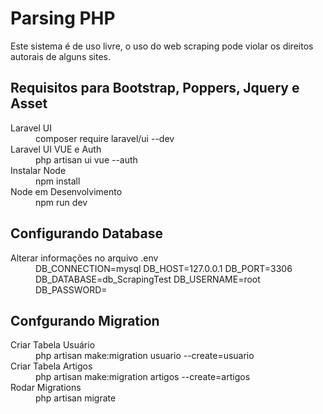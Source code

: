 <h1>Parsing PHP</h1>

<p>Este sistema é de uso livre, o uso do web scraping pode violar os direitos autorais de alguns sites.</p>

<h2>Requisitos para Bootstrap, Poppers, Jquery e Asset</h2>
<dl>
    <dt>Laravel UI</dt>
    <dd>composer require laravel/ui --dev</dd>
    <dt>Laravel UI VUE e Auth</dt>
    <dd>php artisan ui vue --auth</dd>
    <dt>Instalar Node</dt>
    <dd>npm install</dd>
    <dt>Node em Desenvolvimento</dt>
    <dd>npm run dev</dd>
</dl>

<h2>Configurando Database</h2>
<dl>
    <dt>Alterar informações no arquivo .env</dt>
    <dd>
    DB_CONNECTION=mysql
    DB_HOST=127.0.0.1
    DB_PORT=3306
    DB_DATABASE=db_ScrapingTest
    DB_USERNAME=root
    DB_PASSWORD=
    </dd>
</dl>

<h2>Confgurando Migration</h2>
<dl>
    <dt>Criar Tabela Usuário</dt>
    <dd>php artisan make:migration usuario --create=usuario </dd>
    <dt>Criar Tabela Artigos</dt>
    <dd>php artisan make:migration artigos --create=artigos </dd>
    <dt>Rodar Migrations</dt>
    <dd>php artisan migrate</dd>
</dl>




